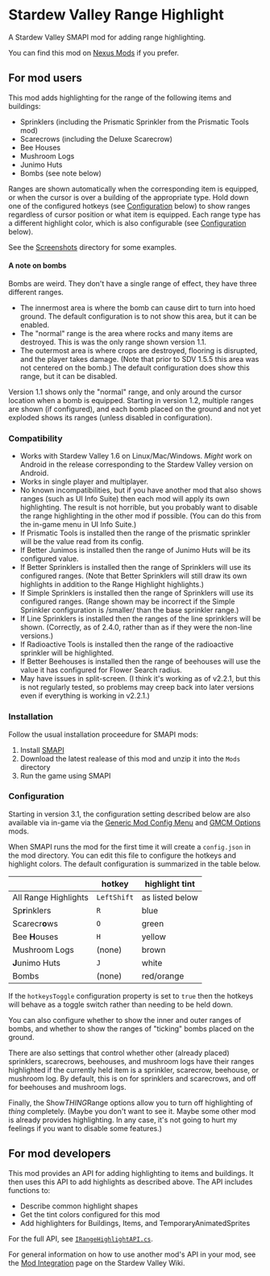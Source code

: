 # Stardew Valley Range Highlight

A Stardew Valley SMAPI mod for adding range highlighting.

You can find this mod on [Nexus Mods](https://www.nexusmods.com/stardewvalley/mods/6752)
if you prefer.

## For mod users

This mod adds highlighting for the range of the following items and buildings:

* Sprinklers (including the Prismatic Sprinkler from the Prismatic Tools mod)
* Scarecrows (including the Deluxe Scarecrow)
* Bee Houses
* Mushroom Logs
* Junimo Huts
* Bombs (see note below)

Ranges are shown automatically when the corresponding item is equipped,
or when the cursor is over a building of the appropriate type.  Hold down one
of the configured hotkeys (see [Configuration](#configuration) below) to show ranges regardless of cursor
position or what item is equipped.  Each range type has a different
highlight color, which is also configurable (see [Configuration](#configuration) below).

See the [Screenshots](Screenshots/) directory for some examples.

#### A note on bombs

Bombs are weird.  They don't have a single range of effect, they have
three different ranges.

  * The innermost area is where the bomb can cause dirt to turn
    into hoed ground.  The default configuration is to not show
    this area, but it can be enabled.
  * The "normal" range is the area where rocks and many items are
    destroyed.  This is was the only range shown version 1.1.
  * The outermost area is where crops are destroyed, flooring is
    disrupted, and the player takes damage.  (Note that prior to
    SDV 1.5.5 this area
    was not centered on the bomb.)  The default configuration does
    show this range, but it can be disabled.

Version 1.1 shows only the "normal" range, and only around the cursor
location when a bomb is equipped.  Starting in version 1.2, multiple
ranges are shown (if configured), and each bomb placed on the ground
and not yet exploded shows its ranges (unless disabled in configuration).

### Compatibility

* Works with Stardew Valley 1.6 on Linux/Mac/Windows.  _Might_ work on Android in the release corresponding to the Stardew Valley version on Android.
* Works in single player and multiplayer.
* No known incompatibilities, but if you have another mod that also shows ranges (such as UI Info Suite) then each mod will apply its own highlighting. The result is not horrible, but you probably want to disable the range highlighting in the other mod if possible.  (You can do this from the in-game menu in UI Info Suite.)
* If Prismatic Tools is installed then the range of the prismatic sprinkler will be the value read from its config.
* If Better Junimos is installed then the range of Junimo Huts will be its configured value.
* If Better Sprinklers is installed then the range of Sprinklers will use its configured ranges.  (Note that Better Sprinklers will still draw its own highlights in addition to the Range Highlight highlights.)
* If Simple Sprinklers is installed then the range of Sprinklers will use its configured ranges.  (Range shown may be incorrect if the Simple Sprinkler configuration is /smaller/ than the base sprinkler range.)
* If Line Sprinklers is installed then the ranges of the line sprinklers will be shown.  (Correctly, as of 2.4.0, rather than as if they were the non-line versions.)
* If Radioactive Tools is installed then the range of the radioactive sprinkler will be highlighted.
* If Better Beehouses is installed then the range of beehouses will use the value it has configured for Flower Search radius.
* May have issues in split-screen.  (I think it's working as of v2.2.1, but this is not regularly tested, so problems may creep back into later versions even if everything is working in v2.2.1.)

### Installation

Follow the usual installation proceedure for SMAPI mods:
1. Install [SMAPI](https://smapi.io)
2. Download the latest realease of this mod and unzip it into the `Mods` directory
3. Run the game using SMAPI

### Configuration

Starting in version 3.1, the configuration setting described below are also available
via in-game via the [Generic Mod Config Menu](https://www.nexusmods.com/stardewvalley/mods/5098)
and [GMCM Options](https://www.nexusmods.com/stardewvalley/mods/10505) mods.

When SMAPI runs the mod for the first time it will create a `config.json`
in the mod directory.  You can edit this file to configure the hotkeys and
highlight colors.  The default configuration is summarized in the table below.

| | hotkey | highlight tint
| --- | --- | ---
| All Range Highlights | `LeftShift` | as listed below
| Sp**r**inklers | `R` | blue
| Scarecr**o**ws | `O` | green
| Bee **H**ouses | `H` | yellow
| Mushroom Logs | (none) | brown
| **J**unimo Huts | `J` | white
| Bombs | (none) | red/orange

If the `hotkeysToggle` configuration property is set to `true` then the hotkeys will
behave as a toggle switch rather than needing to be held down.

You can also configure whether to show the inner and outer ranges of bombs,
and whether to show the ranges of "ticking" bombs placed on the ground.

There are also settings that control whether other (already placed) sprinklers,
scarecrows, beehouses, and mushroom logs have their ranges highlighted if the currently held
item is a sprinkler, scarecrow, beehouse, or mushroom log.  By default, this is on for
sprinklers and scarecrows, and off for beehouses and mushroom logs.

Finally, the Show*THING*Range options allow you to turn off highlighting of *thing*
completely.  (Maybe you don't want to see it.  Maybe some other mod is already
provides highlighting.  In any case, it's not going to hurt my feelings if you
want to disable some features.)

## For mod developers

This mod provides an API for adding highlighting to items and buildings.
It then uses this API to add highlights as described above.  The API includes
functions to:
* Describe common highlight shapes
* Get the tint colors configured for this mod
* Add highlighters for Buildings, Items, and TemporaryAnimatedSprites

For the full API, see [`IRangeHighlightAPI.cs`](https://github.com/jltaylor-us/StardewRangeHighlight/blob/default/RangeHighlight/IRangeHighlightAPI.cs).

For general information on how to use another mod's API in your mod,
see the [Mod Integration](https://stardewvalleywiki.com/Modding:Modder_Guide/APIs/Integrations)
page on the Stardew Valley Wiki.

